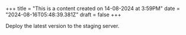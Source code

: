 +++
title = "This is a content created on 14-08-2024 at 3:59PM"
date = "2024-08-16T05:48:39.381Z"
draft = false
+++

  Deploy the latest version to the staging server.
        